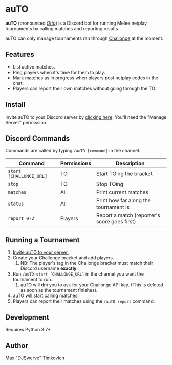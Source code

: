 # auTO

**auTO** (pronounced *[Otto][otto]*) is a Discord bot for
running Melee netplay tournaments by calling matches and reporting results.

auTO can only manage tournaments ran through [Challonge](https://challonge.com) at the moment.

## Features
* List active matches.
* Ping players when it's time for them to play.
* Mark matches as in progress when players post netplay codes in the chat.
* Players can report their own matches without going through the TO.

## Install

Invite auTO to your Discord server by [clicking here][discord]. You'll need the "Manage Server"
permission.

## Discord Commands

Commands are called by typing `/auTO [command]` in the channel.

| Command                 | Permissions | Description                                  |
|-------------------------|-------------|----------------------------------------------|
| `start [CHALLONGE_URL]` | TO          | Start TOing the bracket                      |
| `stop`                  | TO          | Stop TOing                                   |
| `matches`               | All         | Print current matches                        |
| `status`                | All         | Print how far along the tournament is        |
| `report 0-2`            | Players     | Report a match (reporter's score goes first) |

## Running a Tournament

1. [Invite auTO to your server.][discord]
2. Create your Challonge bracket and add players.
    1. NB: The player's tag in the Challonge bracket must match their Discord username **exactly**.
3. Run `/auTO start [CHALLONGE_URL]` in the channel you want the tournament to run.
    1. auTO will dm you to ask for your Challonge API key. (This is deleted as soon as the
       tournament finishes).
4. auTO will start calling matches!
5. Players can report their matches using the `/auTO report` command.

## Development

Requires Python 3.7+

## Author

Max "DJSwerve" Timkovich

[otto]: https://www.ssbwiki.com/Smasher:Silent_Wolf
[discord]: https://discordapp.com/api/oauth2/authorize?client_id=687888371556548680&permissions=10240&scope=bot
